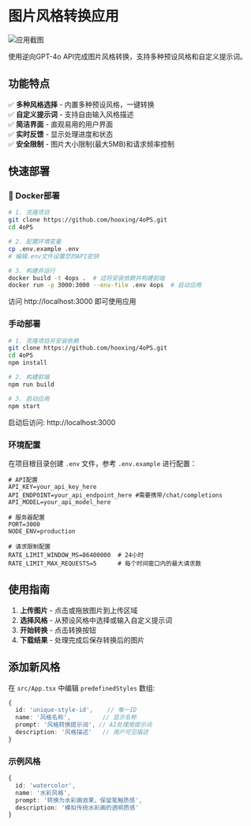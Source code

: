 # 图片风格转换应用

![应用截图](应用截图URL) <!-- 建议添加实际截图 -->

使用逆向GPT-4o API完成图片风格转换，支持多种预设风格和自定义提示词。

## 功能特点

✅ **多种风格选择** - 内置多种预设风格，一键转换  
✅ **自定义提示词** - 支持自由输入风格描述  
✅ **简洁界面** - 直观易用的用户界面  
✅ **实时反馈** - 显示处理进度和状态  
✅ **安全限制** - 图片大小限制(最大5MB)和请求频率控制  

## 快速部署

### 🐳 Docker部署 

```bash
# 1. 克隆项目
git clone https://github.com/hooxing/4oPS.git
cd 4oPS

# 2. 配置环境变量
cp .env.example .env
# 编辑.env文件设置您的API密钥

# 3. 构建并运行
docker build -t 4ops .  # 这将安装依赖并构建前端
docker run -p 3000:3000 --env-file .env 4ops  # 启动应用
```

访问 http://localhost:3000 即可使用应用

### 手动部署

```bash
# 1. 克隆项目并安装依赖
git clone https://github.com/hooxing/4oPS.git
cd 4oPS
npm install

# 2. 构建前端
npm run build

# 3. 启动应用
npm start
```

启动后访问: http://localhost:3000

### 环境配置

在项目根目录创建 `.env` 文件，参考 `.env.example` 进行配置：

```
# API配置
API_KEY=your_api_key_here
API_ENDPOINT=your_api_endpoint_here #需要携带/chat/completions
API_MODEL=your_api_model_here

# 服务器配置
PORT=3000
NODE_ENV=production

# 请求限制配置
RATE_LIMIT_WINDOW_MS=86400000  # 24小时
RATE_LIMIT_MAX_REQUESTS=5      # 每个时间窗口内的最大请求数
```

## 使用指南

1. **上传图片** - 点击或拖放图片到上传区域
2. **选择风格** - 从预设风格中选择或输入自定义提示词
3. **开始转换** - 点击转换按钮
4. **下载结果** - 处理完成后保存转换后的图片

## 添加新风格

在 `src/App.tsx` 中编辑 `predefinedStyles` 数组:

```typescript
{
  id: 'unique-style-id',    // 唯一ID
  name: '风格名称',         // 显示名称
  prompt: '风格转换提示词', // AI处理用提示词
  description: '风格描述'   // 用户可见描述
}
```

### 示例风格

```typescript
{
  id: 'watercolor',
  name: '水彩风格',
  prompt: '转换为水彩画效果，保留笔触质感',
  description: '模拟传统水彩画的透明质感'
}
```